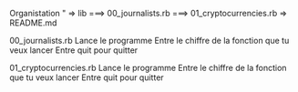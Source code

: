 Organistation "
=> lib
===> 00_journalists.rb
===> 01_cryptocurrencies.rb
=> README.md

00_journalists.rb
Lance le programme
Entre le chiffre de la fonction que tu veux lancer
Entre quit pour quitter

01_cryptocurrencies.rb
Lance le programme
Entre le chiffre de la fonction que tu veux lancer
Entre quit pour quitter